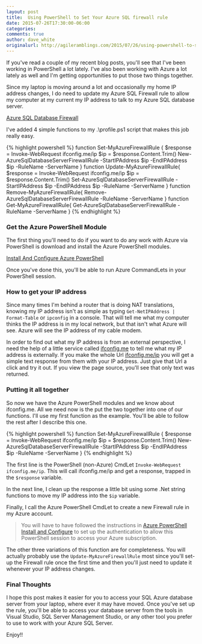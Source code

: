 ```yaml
---
layout: post
title:  Using PowerShell to Set Your Azure SQL firewall rule
date: 2015-07-26T17:30:00-06:00
categories:
comments: true
author: dave_white
originalurl: http://agileramblings.com/2015/07/26/using-powershell-to-set-your-azure-sql-firewall-rule/
---
```


If you've read a couple of my recent blog posts, you'll see that I've been working in PowerShell a lot lately. I've also been working with Azure a lot lately as well and I'm getting opportunities to put those two things together.

Since my laptop is moving around a lot and occasionally my home IP address changes, I do need to update my Azure SQL Firewall rule to allow my computer at my current my IP address to talk to my Azure SQL database server. 

[Azure SQL Database Firewall][1]

I've added 4 simple functions to my .\profile.ps1 script that makes this job really easy.

{% highlight powershell %}
function Set-MyAzureFirewallRule {
    $response = Invoke-WebRequest ifconfig.me/ip
    $ip = $response.Content.Trim()
	New-AzureSqlDatabaseServerFirewallRule -StartIPAddress $ip -EndIPAddress $ip -RuleName <Name of Rule> -ServerName <your database server name here>
}
function Update-MyAzureFirewallRule{
    $response = Invoke-WebRequest ifconfig.me/ip
    $ip = $response.Content.Trim()
    Set-AzureSqlDatabaseServerFirewallRule -StartIPAddress $ip -EndIPAddress $ip -RuleName <Name of Rule> -ServerName <your database server name here>
}
function Remove-MyAzureFirewallRule{
    Remove-AzureSqlDatabaseServerFirewallRule -RuleName <Name of Rule> -ServerName <your database server name here>
}
function Get-MyAzureFirewallRule{
    Get-AzureSqlDatabaseServerFirewallRule -RuleName <Name of Rule> -ServerName <your database server name here>
}
{% endhighlight %}

### Get the Azure PowerShell Module
The first thing you'll need to do if you want to do any work with Azure via PowerShell is download and install the Azure PowerShell modules. 

[Install And Configure Azure PowerShell][2]

Once you've done this, you'll be able to run Azure CommandLets in your PowerShell session.

### How to get your IP address

Since many times I'm behind a router that is doing NAT translations, knowing my IP address isn't as simple as typing `Get-NetIPAddress | Format-Table` or `ipconfig` in a console. That will tell me what my computer thinks the IP address is in my local network, but that isn't what Azure will see. Azure will see the IP address of my cable modem.

In order to find out what my IP address is from an external perspective, I need the help of a little service called <a href="http://ifconfig.me/" target="_blank">ifconfig.me</a> to tell me what my IP address is externally. If you make the whole Url <a href="http://ifconfig.me/ip" target="_blank">ifconfig.me/ip</a> you will get a simple text response from them with your IP address. Just give that Url a click and try it out. If you view the page source, you'll see that only text was returned.

### Putting it all together

 So now we have the Azure PowerShell modules and we know about ifconfig.me. All we need now is the put the two together into one of our functions. I'll use my first function as the example. You'll be able to follow the rest after I describe this one. 
 
{% highlight powershell %}
function Set-MyAzureFirewallRule {
    $response = Invoke-WebRequest ifconfig.me/ip
    $ip = $response.Content.Trim()
	New-AzureSqlDatabaseServerFirewallRule -StartIPAddress $ip -EndIPAddress $ip -RuleName <Name of Rule> -ServerName <your database server name here>
}
{% endhighlight %}

The first line is the PowerShell (non-Azure) CmdLet `Invoke-WebRequest ifconfig.me/ip`. This will call ifconfig.me/ip and get a response, trapped in the `$response` variable. 

In the next line, I clean up the response a little bit using some .Net string functions to move my IP address into the `$ip` variable.

Finally, I call the Azure PowerShell CmdLet to create a new Firewall rule in my Azure account.

> You will have to have followed the instructions in [Azure PowerShell Install and Configure][2] to set up the authentication to allow this PowerShell session to access your Azure subscription.

The other three variations of this function are for completeness. You will actually probably use the `Update-MyAzureFirewallRule` most since you'll set-up the Firewall rule once the first time and then you'll just need to update it whenever your IP address changes.

### Final Thoughts

I hope this post makes it easier for you to access your SQL Azure database server from your laptop, where ever it may have moved. Once you've set up the rule, you'll be able to access your database server from the tools in Visual Studio, SQL Server Management Studio, or any other tool you prefer to use to work with your Azure SQL Server. 

Enjoy!! 

[1]: https://msdn.microsoft.com/en-us/library/azure/ee621782.aspx "https://msdn.microsoft.com/en-us/library/azure/ee621782.aspx"
[2]: https://azure.microsoft.com/en-us/documentation/articles/powershell-install-configure/ "https://azure.microsoft.com/en-us/documentation/articles/powershell-install-configure/"
